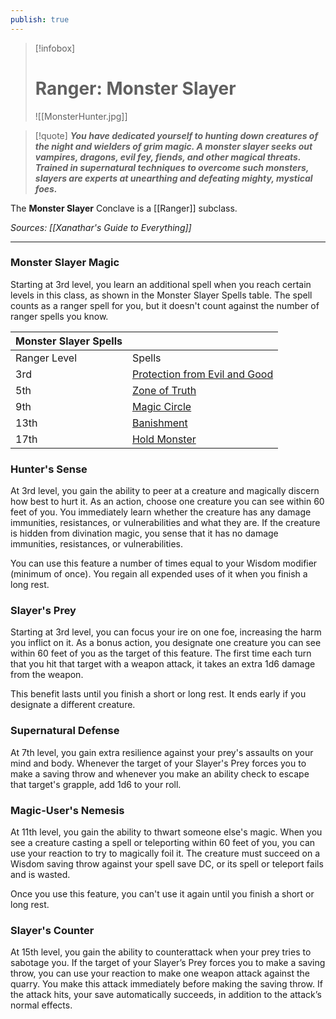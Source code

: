 ```yaml
---
publish: true
---
```

> [!infobox]
> # Ranger: Monster Slayer
> ![[MonsterHunter.jpg]]

> [!quote]
> **_You have dedicated yourself to hunting down creatures of the night and wielders of grim magic. A monster slayer seeks out vampires, dragons, evil fey, fiends, and other magical threats. Trained in supernatural techniques to overcome such monsters, slayers are experts at unearthing and defeating mighty, mystical foes._**

The **Monster Slayer** Conclave is a [[Ranger]] subclass.

*Sources: [[Xanathar's Guide to Everything]]*
***
### Monster Slayer Magic

Starting at 3rd level, you learn an additional spell when you reach certain levels in this class, as shown in the Monster Slayer Spells table. The spell counts as a ranger spell for you, but it doesn't count against the number of ranger spells you know.

|Monster Slayer Spells|   |
|---|---|
|Ranger Level|Spells|
|3rd|[Protection from Evil and Good](http://dnd5e.wikidot.com/spell:protection-from-evil-and-good)|
|5th|[Zone of Truth](http://dnd5e.wikidot.com/spell:zone-of-truth)|
|9th|[Magic Circle](http://dnd5e.wikidot.com/spell:magic-circle)|
|13th|[Banishment](http://dnd5e.wikidot.com/spell:banishment)|
|17th|[Hold Monster](http://dnd5e.wikidot.com/spell:hold-monster)|

### Hunter's Sense

At 3rd level, you gain the ability to peer at a creature and magically discern how best to hurt it. As an action, choose one creature you can see within 60 feet of you. You immediately learn whether the creature has any damage immunities, resistances, or vulnerabilities and what they are. If the creature is hidden from divination magic, you sense that it has no damage immunities, resistances, or vulnerabilities.

You can use this feature a number of times equal to your Wisdom modifier (minimum of once). You regain all expended uses of it when you finish a long rest.

### Slayer's Prey

Starting at 3rd level, you can focus your ire on one foe, increasing the harm you inflict on it. As a bonus action, you designate one creature you can see within 60 feet of you as the target of this feature. The first time each turn that you hit that target with a weapon attack, it takes an extra 1d6 damage from the weapon.

This benefit lasts until you finish a short or long rest. It ends early if you designate a different creature.

### Supernatural Defense

At 7th level, you gain extra resilience against your prey's assaults on your mind and body. Whenever the target of your Slayer's Prey forces you to make a saving throw and whenever you make an ability check to escape that target's grapple, add 1d6 to your roll.

### Magic-User's Nemesis

At 11th level, you gain the ability to thwart someone else's magic. When you see a creature casting a spell or teleporting within 60 feet of you, you can use your reaction to try to magically foil it. The creature must succeed on a Wisdom saving throw against your spell save DC, or its spell or teleport fails and is wasted.

Once you use this feature, you can't use it again until you finish a short or long rest.

### Slayer's Counter

At 15th level, you gain the ability to counterattack when your prey tries to sabotage you. If the target of your Slayer’s Prey forces you to make a saving throw, you can use your reaction to make one weapon attack against the quarry. You make this attack immediately before making the saving throw. If the attack hits, your save automatically succeeds, in addition to the attack’s normal effects.